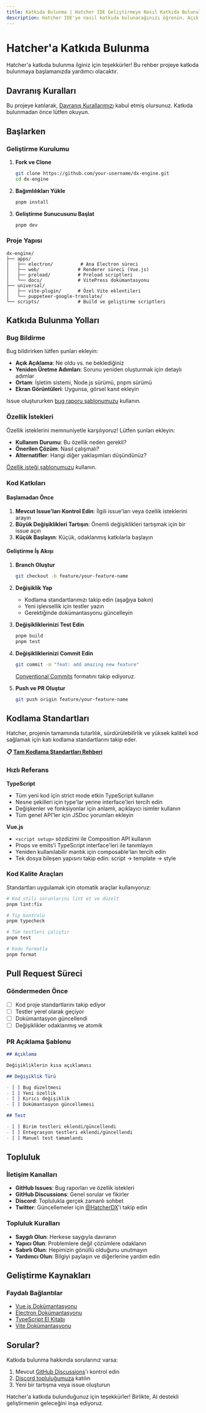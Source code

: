 ```yaml
---
title: Katkıda Bulunma | Hatcher IDE Geliştirmeye Nasıl Katkıda Bulunulur
description: Hatcher IDE'ye nasıl katkıda bulunacağınızı öğrenin. Açık kaynak projede kod katkıları, dokümantasyon, test ve topluluk katılımı için yönergeler.
---
```


# Hatcher'a Katkıda Bulunma

Hatcher'a katkıda bulunma ilginiz için teşekkürler! Bu rehber projeye katkıda bulunmaya başlamanızda yardımcı olacaktır.

## Davranış Kuralları

Bu projeye katılarak, [Davranış Kurallarımızı](CODE_OF_CONDUCT.md) kabul etmiş olursunuz. Katkıda bulunmadan önce lütfen okuyun.

## Başlarken

### Geliştirme Kurulumu

1. **Fork ve Clone**

   ```bash
   git clone https://github.com/your-username/dx-engine.git
   cd dx-engine
   ```

2. **Bağımlılıkları Yükle**

   ```bash
   pnpm install
   ```

3. **Geliştirme Sunucusunu Başlat**
   ```bash
   pnpm dev
   ```

### Proje Yapısı

```
dx-engine/
├── apps/
│   ├── electron/          # Ana Electron süreci
│   ├── web/              # Renderer süreci (Vue.js)
│   ├── preload/          # Preload scriptleri
│   └── docs/             # VitePress dokümantasyonu
├── universal/
│   ├── vite-plugin/      # Özel Vite eklentileri
│   └── puppeteer-google-translate/
└── scripts/              # Build ve geliştirme scriptleri
```

## Katkıda Bulunma Yolları

### Bug Bildirme

Bug bildirirken lütfen şunları ekleyin:

- **Açık Açıklama**: Ne oldu vs. ne beklediğiniz
- **Yeniden Üretme Adımları**: Sorunu yeniden oluşturmak için detaylı adımlar
- **Ortam**: İşletim sistemi, Node.js sürümü, pnpm sürümü
- **Ekran Görüntüleri**: Uygunsa, görsel kanıt ekleyin

Issue oluştururken [bug raporu şablonumuzu](.github/ISSUE_TEMPLATE/bug_report.md) kullanın.

### Özellik İstekleri

Özellik isteklerini memnuniyetle karşılıyoruz! Lütfen şunları ekleyin:

- **Kullanım Durumu**: Bu özellik neden gerekli?
- **Önerilen Çözüm**: Nasıl çalışmalı?
- **Alternatifler**: Hangi diğer yaklaşımları düşündünüz?

[Özellik isteği şablonumuzu](.github/ISSUE_TEMPLATE/feature_request.md) kullanın.

### Kod Katkıları

#### Başlamadan Önce

1. **Mevcut Issue'ları Kontrol Edin**: İlgili issue'ları veya özellik isteklerini arayın
2. **Büyük Değişiklikleri Tartışın**: Önemli değişiklikleri tartışmak için bir issue açın
3. **Küçük Başlayın**: Küçük, odaklanmış katkılarla başlayın

#### Geliştirme İş Akışı

1. **Branch Oluştur**

   ```bash
   git checkout -b feature/your-feature-name
   ```

2. **Değişiklik Yap**
   - Kodlama standartlarımızı takip edin (aşağıya bakın)
   - Yeni işlevsellik için testler yazın
   - Gerektiğinde dokümantasyonu güncelleyin

3. **Değişikliklerinizi Test Edin**

   ```bash
   pnpm build
   pnpm test
   ```

4. **Değişikliklerinizi Commit Edin**

   ```bash
   git commit -m "feat: add amazing new feature"
   ```

   [Conventional Commits](https://conventionalcommits.org/) formatını takip ediyoruz.

5. **Push ve PR Oluştur**
   ```bash
   git push origin feature/your-feature-name
   ```

## Kodlama Standartları

Hatcher, projenin tamamında tutarlılık, sürdürülebilirlik ve yüksek kaliteli kod sağlamak için katı kodlama standartlarını takip eder.

**📋 [Tam Kodlama Standartları Rehberi](./coding-standards.md)**

### Hızlı Referans

**TypeScript**

- Tüm yeni kod için strict mode etkin TypeScript kullanın
- Nesne şekilleri için type'lar yerine interface'leri tercih edin
- Değişkenler ve fonksiyonlar için anlamlı, açıklayıcı isimler kullanın
- Tüm genel API'ler için JSDoc yorumları ekleyin

**Vue.js**

- `<script setup>` sözdizimi ile Composition API kullanın
- Props ve emits'i TypeScript interface'leri ile tanımlayın
- Yeniden kullanılabilir mantık için composable'ları tercih edin
- Tek dosya bileşen yapısını takip edin: script → template → style

### Kod Kalite Araçları

Standartları uygulamak için otomatik araçlar kullanıyoruz:

```bash
# Kod stili sorunlarını lint et ve düzelt
pnpm lint:fix

# Tip kontrolü
pnpm typecheck

# Tüm testleri çalıştır
pnpm test

# Kodu formatla
pnpm format
```

## Pull Request Süreci

### Göndermeden Önce

- [ ] Kod proje standartlarını takip ediyor
- [ ] Testler yerel olarak geçiyor
- [ ] Dokümantasyon güncellendi
- [ ] Değişiklikler odaklanmış ve atomik

### PR Açıklama Şablonu

```markdown
## Açıklama

Değişikliklerin kısa açıklaması

## Değişiklik Türü

- [ ] Bug düzeltmesi
- [ ] Yeni özellik
- [ ] Kırıcı değişiklik
- [ ] Dokümantasyon güncellemesi

## Test

- [ ] Birim testleri eklendi/güncellendi
- [ ] Entegrasyon testleri eklendi/güncellendi
- [ ] Manuel test tamamlandı
```

## Topluluk

### İletişim Kanalları

- **GitHub Issues**: Bug raporları ve özellik istekleri
- **GitHub Discussions**: Genel sorular ve fikirler
- **Discord**: Toplulukla gerçek zamanlı sohbet
- **Twitter**: Güncellemeler için [@HatcherDX](https://twitter.com/HatcherDX)'i takip edin

### Topluluk Kuralları

- **Saygılı Olun**: Herkese saygıyla davranın
- **Yapıcı Olun**: Problemlere değil çözümlere odaklanın
- **Sabırlı Olun**: Hepimizin gönüllü olduğunu unutmayın
- **Yardımcı Olun**: Bilgiyi paylaşın ve diğerlerine yardım edin

## Geliştirme Kaynakları

### Faydalı Bağlantılar

- [Vue.js Dokümantasyonu](https://vuejs.org/)
- [Electron Dokümantasyonu](https://electronjs.org/)
- [TypeScript El Kitabı](https://typescriptlang.org/)
- [Vite Dokümantasyonu](https://vitejs.dev/)

## Sorular?

Katkıda bulunma hakkında sorularınız varsa:

1. Mevcut [GitHub Discussions](https://github.com/HatcherDX/dx-engine/discussions)'ı kontrol edin
2. [Discord topluluğumuza](https://discord.gg/hatcher) katılın
3. Yeni bir tartışma veya issue oluşturun

Hatcher'a katkıda bulunduğunuz için teşekkürler! Birlikte, AI destekli geliştirmenin geleceğini inşa ediyoruz.
